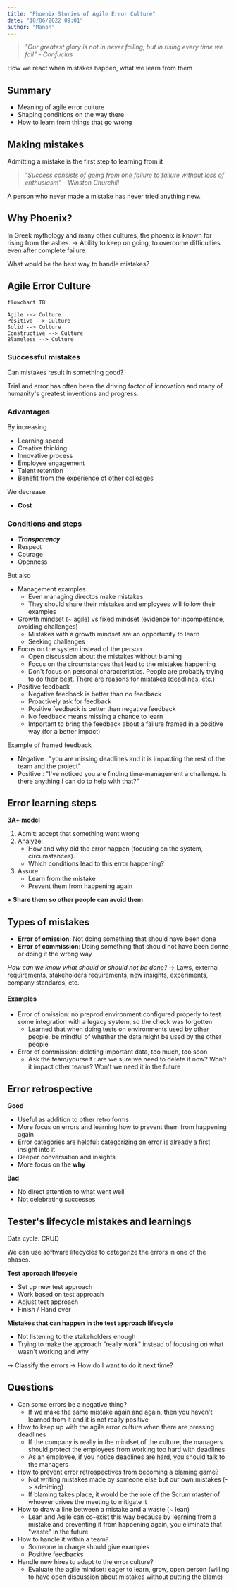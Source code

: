 ```yaml
---
title: "Phoenix Stories of Agile Error Culture"
date: "10/06/2022 09:01"
author: "Manon"
---
```


> *"Our greatest glory is not in never falling, but in rising every time we fall" - Confucius*

How we react when mistakes happen, what we learn from them

## Summary

- Meaning of agile error culture
- Shaping conditions on the way there
- How to learn from things that go wrong

## Making mistakes

Admitting a mistake is the first step to learning from it

> *"Success consists of going from one failure to failure without loss of enthusiasm" - Winston Churchill*


A person who never made a mistake has never tried anything new.

## Why Phoenix?

In Greek mythology and many other cultures, the phoenix is known for rising from the ashes.
-> Ability to keep on going, to overcome difficulties even after complete failure

What would be the best way to handle mistakes?

## Agile Error Culture

```mermaid
flowchart TB

Agile --> Culture
Positive --> Culture
Solid --> Culture
Constructive --> Culture
Blameless --> Culture
```

### Successful mistakes

Can mistakes result in something good?

Trial and error has often been the driving factor of innovation and many of humanity's greatest inventions and progress.

### Advantages

By increasing
- Learning speed
- Creative thinking
- Innovative process
- Employee engagement
- Talent retention
- Benefit from the experience of other colleages

We decrease
- **Cost**

### Conditions and steps

- ***Transparency***
- Respect
- Courage
- Openness

But also

- Management examples
	- Even managing directos make mistakes
	- They should share their mistakes and employees will follow their examples
- Growth mindset (~ agile) vs fixed mindset (evidence for incompetence, avoiding challenges)
	- Mistakes with a growth mindset are an opportunity to learn
	- Seeking challenges
- Focus on the system instead of the person
	- Open discussion about the mistakes without blaming
	- Focus on the circumstances that lead to the mistakes happening
	- Don't focus on personal characteristics. People are probably trying to do their best. There are reasons for mistakes (deadlines, etc.)
- Positive feedback
	- Negative feedback is better than no feedback
	- Proactively ask for feedback
	- Positive feedback is better than negative feedback
	- No feedback means missing a chance to learn
	- Important to bring the feedback about a failure framed in a positive way (for a better impact)

Example of framed feedback
- Negative : "you are missing deadlines and it is impacting the rest of the team and the project"
- Positive : "I've noticed you are finding time-management a challenge. Is there anything I can do to help with that?"

## Error learning steps

**3A+ model**

1. Admit: accept that something went wrong
2. Analyze: 
	- How and why did the error happen (focusing on the system, circumstances). 
	- Which conditions lead to this error happening?
3. Assure
	-  Learn from the mistake
	- Prevent them from happening again
	
**+ Share them so other people can avoid them**

## Types of mistakes

- **Error of omission**: Not doing something that should have been done
- **Error of commission**: Doing something that should not have been donne or doing it the wrong way

*How can we know what should or should not be done?*
-> Laws, external requirements, stakeholders requirements, new insights, experiments, company standards, etc.

#### Examples

- Error of omission: no preprod environment configured properly to test some integration with a legacy system, so the check was forgotten
	- Learned that when doing tests on environments used by other people, be mindful of whether the data might be used by the other people
- Error of commission: deleting important data, too much, too soon
	- Ask the team/yourself : are we sure we need to delete it now? Won't it impact other teams? Won't we need it in the future

## Error retrospective

**Good**
- Useful as addition to other retro forms
- More focus on errors and learning how to prevent them from happening again
- Error categories are helpful: categorizing an error is already a first insight into it
- Deeper conversation and insights
- More focus on the **why**

**Bad**
- No direct attention to what went well
- Not celebrating successes

## Tester's lifecycle mistakes and learnings

Data cycle: CRUD

We can use software lifecycles to categorize the errors in one of the phases.

**Test approach lifecycle**
- Set up new test approach
- Work based on test approach
- Adjust test approach
- Finish / Hand over

**Mistakes that can happen in the test approach lifecycle**
- Not listening to the stakeholders enough
- Trying to make the approach "really work" instead of focusing on what wasn't working and why

-> Classify the errors -> How do I want to do it next time?

## Questions

- Can some errors be a negative thing?
	- If we make the same mistake again and again, then you haven't learned from it and it is not really positive
- How to keep up with the agile error culture when there are pressing deadlines
	- If the company is really in the mindset of the culture, the managers should protect the employees from working too hard with deadlines
	- As an employee, if you notice deadlines are hard, you should talk to the managers
- How to prevent error retrospectives from becoming a blaming game?
	- Not writing mistakes made by someone else but our own mistakes (-> admitting)
	- If blaming takes place, it would be the role of the Scrum master of whoever drives the meeting to mitigate it
- How to draw a line between a mistake and a waste (~ lean)
	- Lean and Agile can co-exist this way because by learning from a mistake and preventing it from happening again, you eliminate that "waste" in the future
- How to handle it within a team?
	- Someone in charge should give examples
	- Positive feedbacks
- Handle new hires to adapt to the error culture?
	- Evaluate the agile mindset: eager to learn, grow, open person (willing to have open discussion about mistakes without putting the blame)

